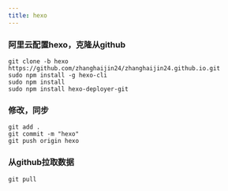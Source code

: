 ```yaml
---
title: hexo
---
```


### 阿里云配置hexo，克隆从github
```
git clone -b hexo https://github.com/zhanghaijin24/zhanghaijin24.github.io.git
sudo npm install -g hexo-cli
sudo npm install
sudo npm install hexo-deployer-git
```

### 修改，同步
```
git add .
git commit -m "hexo"
git push origin hexo
```

### 从github拉取数据
```
git pull
```
